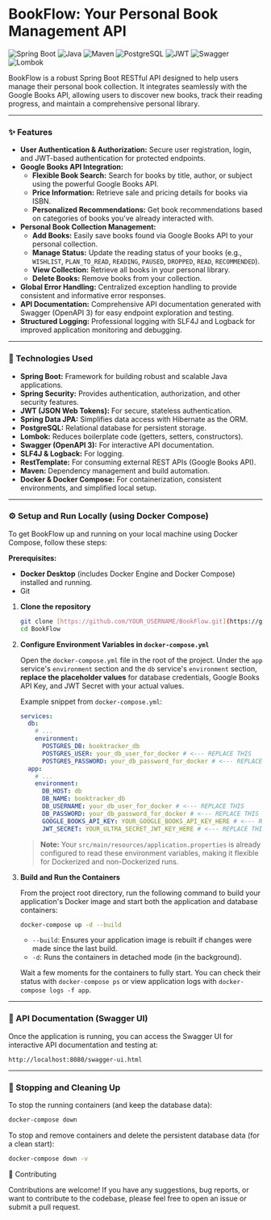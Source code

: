 # BookFlow: Your Personal Book Management API

![Spring Boot](https://img.shields.io/badge/Spring_Boot-F2F4F9?style=for-the-badge&logo=spring-boot)
![Java](https://img.shields.io/badge/Java-ED8B00?style=for-the-badge&logo=openjdk&logoColor=white)
![Maven](https://img.shields.io/badge/Maven-C71A36?style=for-the-badge&logo=apache-maven&logoColor=white)
![PostgreSQL](https://img.shields.io/badge/PostgreSQL-316192?style=for-the-badge&logo=postgresql&logoColor=white)
![JWT](https://img.shields.io/badge/JWT-000000?style=for-the-badge&logo=json-web-tokens)
![Swagger](https://img.shields.io/badge/Swagger-85EA2D?style=for-the-badge&logo=swagger&logoColor=black)
![Lombok](https://img.shields.io/badge/Lombok-333333?style=for-the-badge&logo=lombok&logoColor=white)

BookFlow is a robust Spring Boot RESTful API designed to help users manage their personal book collection. It integrates seamlessly with the Google Books API, allowing users to discover new books, track their reading progress, and maintain a comprehensive personal library.

---

### ✨ Features

* **User Authentication & Authorization:** Secure user registration, login, and JWT-based authentication for protected endpoints.
* **Google Books API Integration:**
    * **Flexible Book Search:** Search for books by title, author, or subject using the powerful Google Books API.
    * **Price Information:** Retrieve sale and pricing details for books via ISBN.
    * **Personalized Recommendations:** Get book recommendations based on categories of books you've already interacted with.
* **Personal Book Collection Management:**
    * **Add Books:** Easily save books found via Google Books API to your personal collection.
    * **Manage Status:** Update the reading status of your books (e.g., `WISHLIST`, `PLAN_TO_READ`, `READING`, `PAUSED`, `DROPPED`, `READ`, `RECOMMENDED`).
    * **View Collection:** Retrieve all books in your personal library.
    * **Delete Books:** Remove books from your collection.
* **Global Error Handling:** Centralized exception handling to provide consistent and informative error responses.
* **API Documentation:** Comprehensive API documentation generated with Swagger (OpenAPI 3) for easy endpoint exploration and testing.
* **Structured Logging:** Professional logging with SLF4J and Logback for improved application monitoring and debugging.

---

### 🚀 Technologies Used

* **Spring Boot:** Framework for building robust and scalable Java applications.
* **Spring Security:** Provides authentication, authorization, and other security features.
* **JWT (JSON Web Tokens):** For secure, stateless authentication.
* **Spring Data JPA:** Simplifies data access with Hibernate as the ORM.
* **PostgreSQL:** Relational database for persistent storage.
* **Lombok:** Reduces boilerplate code (getters, setters, constructors).
* **Swagger (OpenAPI 3):** For interactive API documentation.
* **SLF4J & Logback:** For logging.
* **RestTemplate:** For consuming external REST APIs (Google Books API).
* **Maven:** Dependency management and build automation.
* **Docker & Docker Compose:** For containerization, consistent environments, and simplified local setup.

---

### ⚙️ Setup and Run Locally (using Docker Compose)

To get BookFlow up and running on your local machine using Docker Compose, follow these steps:

**Prerequisites:**

* **Docker Desktop** (includes Docker Engine and Docker Compose) installed and running.
* Git

1.  **Clone the repository**

    ```bash
    git clone [https://github.com/YOUR_USERNAME/BookFlow.git](https://github.com/YOUR_USERNAME/BookFlow.git) # Replace YOUR_USERNAME
    cd BookFlow
    ```

2.  **Configure Environment Variables in `docker-compose.yml`**

    Open the `docker-compose.yml` file in the root of the project. Under the `app` service's `environment` section and the `db` service's `environment` section, **replace the placeholder values** for database credentials, Google Books API Key, and JWT Secret with your actual values.

    Example snippet from `docker-compose.yml`:
    ```yaml
    services:
      db:
        # ...
        environment:
          POSTGRES_DB: booktracker_db
          POSTGRES_USER: your_db_user_for_docker # <--- REPLACE THIS
          POSTGRES_PASSWORD: your_db_password_for_docker # <--- REPLACE THIS
      app:
        # ...
        environment:
          DB_HOST: db
          DB_NAME: booktracker_db
          DB_USERNAME: your_db_user_for_docker # <--- REPLACE THIS
          DB_PASSWORD: your_db_password_for_docker # <--- REPLACE THIS
          GOOGLE_BOOKS_API_KEY: YOUR_GOOGLE_BOOKS_API_KEY_HERE # <--- REPLACE THIS
          JWT_SECRET: YOUR_ULTRA_SECRET_JWT_KEY_HERE # <--- REPLACE THIS
    ```

    > **Note:** Your `src/main/resources/application.properties` is already configured to read these environment variables, making it flexible for Dockerized and non-Dockerized runs.

3.  **Build and Run the Containers**

    From the project root directory, run the following command to build your application's Docker image and start both the application and database containers:

    ```bash
    docker-compose up -d --build
    ```
    * `--build`: Ensures your application image is rebuilt if changes were made since the last build.
    * `-d`: Runs the containers in detached mode (in the background).

    Wait a few moments for the containers to fully start. You can check their status with `docker-compose ps` or view application logs with `docker-compose logs -f app`.

---

### 📄 API Documentation (Swagger UI)

Once the application is running, you can access the Swagger UI for interactive API documentation and testing at:

`http://localhost:8080/swagger-ui.html`

---

### 🛑 Stopping and Cleaning Up

To stop the running containers (and keep the database data):

```bash
docker-compose down
```

To stop and remove containers and delete the persistent database data (for a clean start):

```bash
docker-compose down -v
```

🤝 Contributing

Contributions are welcome! If you have any suggestions, bug reports, or want to contribute to the codebase, please feel free to open an issue or submit a pull request.